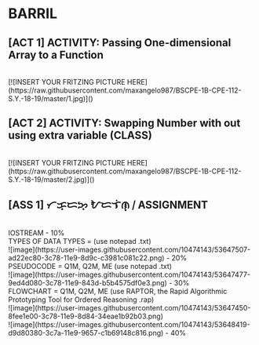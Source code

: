 # BARRIL
## [ACT 1] ACTIVITY: Passing One-dimensional Array to a Function
<br>
[![INSERT YOUR FRITZING PICTURE HERE](https://raw.githubusercontent.com/maxangelo987/BSCPE-1B-CPE-112-S.Y.-18-19/master/1.jpg)]()

## [ACT 2] ACTIVITY: Swapping Number with out using extra variable (CLASS)
<br>
[![INSERT YOUR FRITZING PICTURE HERE](https://raw.githubusercontent.com/maxangelo987/BSCPE-1B-CPE-112-S.Y.-18-19/master/2.jpg)]()

## [ASS 1] ᜆᜃ᜔ᜇᜅ᜔ ᜀᜇᜎᜒᜈ᜔ ᜵ ASSIGNMENT
<br>
IOSTREAM - 10%
<br>
TYPES OF DATA TYPES = (use notepad .txt)
<br>
![image](https://user-images.githubusercontent.com/10474143/53647507-ad22ec80-3c78-11e9-8d9c-c3981c081c22.png) - 20%
<br>
PSEUDOCODE = Q1M, Q2M, ME (use notepad .txt)
<br>
![image](https://user-images.githubusercontent.com/10474143/53647477-9ed4d080-3c78-11e9-843d-b5b4575df0e3.png) - 30%
<br>
FLOWCHART = Q1M, Q2M, ME (use RAPTOR, the Rapid Algorithmic Prototyping Tool for Ordered Reasoning .rap)
<br>
![image](https://user-images.githubusercontent.com/10474143/53647450-8fee1e00-3c78-11e9-8d84-34eae1b92b03.png)
<br>
![image](https://user-images.githubusercontent.com/10474143/53648419-d9d80380-3c7a-11e9-9657-c1b69148c816.png) - 40%

